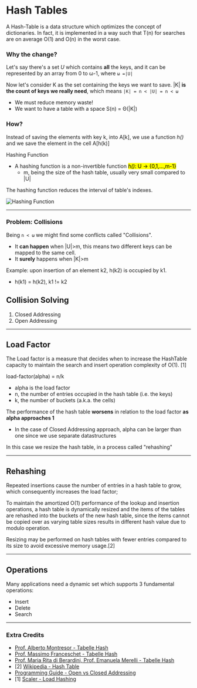 # Hash Tables

A Hash-Table is a data structure which optimizes the concept of dictionaries.
In fact, it is implemented in a way such that T(n) for searches are on average O(1) and
O(n) in the worst case.

### Why the change?

Let's say there's a set *U* which contains **all** the keys, and it can be represented 
by an array from 0 to ω-1, where `ω =|U|`

Now let's consider K as the set containing the keys we want to save.
|K| **is the count of keys we really need**, which means `|K| = n < |U| = n < ω`
* We must reduce memory waste!
* We want to have a table with a space S(n) = Θ(|K|)

### How?
Instead of saving the elements with key k, into A[k], we use a function *h()* and we save the element
in the cell A[h(k)]

Hashing Function
* A hashing function is a non-invertible function <mark>*h()*: U → {0,1,...,m-1}</mark>
  * m, being the size of the hash table, usually very small compared to |U|

The hashing function reduces the interval of table's indexes.

![Hashing Function](https://github.com/PayThePizzo/DataStrutucures-Algorithms/blob/main/Resources/hashfun.png?raw=TRUE)

---

### Problem: Collisions

Being `n < ω` we might find some conflicts called "Collisions".
* It **can happen** when |U|>m, this means two different keys can be mapped to the same cell.
* It **surely** happens when |K|>m

Example: upon insertion of an element k2, h(k2) is occupied by k1. 
* h(k1) = h(k2), k1 != k2

## Collision Solving
1. Closed Addressing
2. Open Addressing

---

## Load Factor

The Load factor is a measure that decides when to increase the HashTable capacity 
to maintain the search and insert operation complexity of O(1). [1]

load-factor(alpha) = n/k
* alpha is the load factor
* n, the number of entries occupied in the hash table (i.e. the keys)
* k, the number of buckets (a.k.a. the cells)

The performance of the hash table **worsens** in relation to the load factor **as alpha approaches 1**
* In the case of Closed Addressing approach, alpha can be larger than one since we use separate datastructures

In this case we resize the hash table, in a process called "rehashing"

---

## Rehashing

Repeated insertions cause the number of entries in a hash table to grow, 
which consequently increases the load factor; 

To maintain the amortized O(1) performance of the lookup and insertion operations, a hash table is 
dynamically resized and the items of the tables are rehashed into the buckets of the new hash table, 
since the items cannot be copied over as varying table sizes results in different hash value due to 
modulo operation.

Resizing may be performed on hash tables with fewer entries compared to its size to avoid 
excessive memory usage.[2]

---

## Operations

Many applications need a dynamic set which supports 3 fundamental operations:
* Insert 
* Delete 
* Search

---

### Extra Credits
* [Prof. Alberto Montresor - Tabelle Hash](http://www.cs.unibo.it/~donat/07-hashing.pdf)
* [Prof. Massimo Franceschet - Tabelle Hash](https://www.sci.unich.it/~meo/didattica/courses/asdI/lucidi/hash.pdf)
* [Prof. Maria Rita di Berardini, Prof. Emanuela Merelli - Tabelle Hash](https://computerscience.unicam.it/merelli/algoritmi06/%5B04%5DTabelleHash.pdf)
* [2] [Wikipedia - Hash Table](https://it.wikipedia.org/wiki/Hash_table)
* [Programming Guide - Open vs Closed Addressing](https://programming.guide/hash-tables-open-vs-closed-addressing.html)
* [1] [Scaler - Load Hashing](https://www.scaler.com/topics/data-structures/load-factor-and-rehashing/)